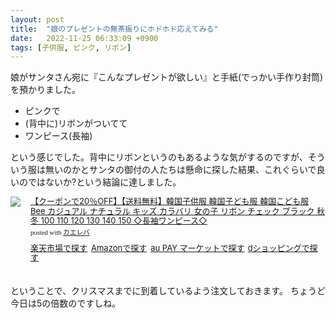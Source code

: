 ```yaml
---
layout: post
title:  "娘のプレゼントの無茶振りにホドホド応えてみる"
date:   2022-11-25 06:33:09 +0900
tags: [子供服, ピンク, リボン]
---
```

娘がサンタさん宛に『こんなプレゼントが欲しい』と手紙(でっかい手作り封筒)を預かりました。

* ピンクで
* (背中に)リボンがついてて
* ワンピース(長袖)

という感じでした。背中にリボンというのもあるような気がするのですが、そういう服は無いのかとサンタの御付の人たちは懸命に探した結果、これぐらいで良いのではないか?という結論に達しました。

<div class="kaerebalink-box" style="text-align:left;padding-bottom:20px;font-size:small;zoom: 1;overflow: hidden;"><div class="kaerebalink-image" style="float:left;margin:0 15px 10px 0;"><a href="//af.moshimo.com/af/c/click?a_id=920706&p_id=54&pc_id=54&pl_id=616&s_v=b5Rz2P0601xu&url=https%3A%2F%2Fitem.rakuten.co.jp%2Fkodomo-bee%2Fsbb01617%2F" target="_blank" ><img src="https://thumbnail.image.rakuten.co.jp/@0_mall/kodomo-bee/cabinet/new85/sbb01617-600.jpg?_ex=320x320" style="border: none;" /></a><img src="//i.moshimo.com/af/i/impression?a_id=920706&p_id=54&pc_id=54&pl_id=616" width="1" height="1" style="border:none;"></div><div class="kaerebalink-info" style="line-height:120%;zoom: 1;overflow: hidden;"><div class="kaerebalink-name" style="margin-bottom:10px;line-height:120%"><a href="//af.moshimo.com/af/c/click?a_id=920706&p_id=54&pc_id=54&pl_id=616&s_v=b5Rz2P0601xu&url=https%3A%2F%2Fitem.rakuten.co.jp%2Fkodomo-bee%2Fsbb01617%2F" target="_blank" >【クーポンで20％OFF】【送料無料】韓国子供服 韓国子ども服 韓国こども服 Bee カジュアル ナチュラル キッズ カラバリ 女の子 リボン チェック ブラック 秋 冬 100 110 120 130 140 150 ◇長袖ワンピース◇</a><img src="//i.moshimo.com/af/i/impression?a_id=920706&p_id=54&pc_id=54&pl_id=616" width="1" height="1" style="border:none;"><div class="kaerebalink-powered-date" style="font-size:8pt;margin-top:5px;font-family:verdana;line-height:120%">posted with <a href="https://kaereba.com" rel="nofollow" target="_blank">カエレバ</a></div></div><div class="kaerebalink-detail" style="margin-bottom:5px;"></div><div class="kaerebalink-link1" style="margin-top:10px;"><div class="shoplinkrakuten" style="display:inline;margin-right:5px"><a href="//af.moshimo.com/af/c/click?a_id=920706&p_id=54&pc_id=54&pl_id=616&s_v=b5Rz2P0601xu&url=https%3A%2F%2Fsearch.rakuten.co.jp%2Fsearch%2Fmall%2FBee%2520%25E3%2582%25AB%25E3%2582%25B8%25E3%2583%25A5%25E3%2582%25A2%25E3%2583%25AB%2520%25E3%2583%258A%25E3%2583%2581%25E3%2583%25A5%25E3%2583%25A9%25E3%2583%25AB%2520%25E3%2582%25AD%25E3%2583%2583%25E3%2582%25BA%2520%25E3%2583%25AA%25E3%2583%259C%25E3%2583%25B3%2F-%2Ff.1-p.1-s.1-sf.0-st.A-v.2%3Fx%3D0" target="_blank" >楽天市場で探す</a><img src="//i.moshimo.com/af/i/impression?a_id=920706&p_id=54&pc_id=54&pl_id=616" width="1" height="1" style="border:none;"></div><div class="shoplinkamazon" style="display:inline;margin-right:5px"><a href="//af.moshimo.com/af/c/click?a_id=920708&p_id=170&pc_id=185&pl_id=4062&s_v=b5Rz2P0601xu&url=https%3A%2F%2Fwww.amazon.co.jp%2Fgp%2Fsearch%3Fkeywords%3DBee%2520%25E3%2582%25AB%25E3%2582%25B8%25E3%2583%25A5%25E3%2582%25A2%25E3%2583%25AB%2520%25E3%2583%258A%25E3%2583%2581%25E3%2583%25A5%25E3%2583%25A9%25E3%2583%25AB%2520%25E3%2582%25AD%25E3%2583%2583%25E3%2582%25BA%2520%25E3%2583%25AA%25E3%2583%259C%25E3%2583%25B3%26__mk_ja_JP%3D%25E3%2582%25AB%25E3%2582%25BF%25E3%2582%25AB%25E3%2583%258A" target="_blank" >Amazonで探す</a><img src="//i.moshimo.com/af/i/impression?a_id=920708&p_id=170&pc_id=185&pl_id=4062" width="1" height="1" style="border:none;"></div><div class="shoplinkwowma" style="display:inline;margin-right:5px"><a href="https://click.linksynergy.com/deeplink?id=npSKtIuxFQc&mid=46164&murl=https%3A%2F%2Fwowma.jp%2Fitemlist%3Fe_scope%3DO%26at%3DFP%26non_gr%3Dex%26spe_id%3Dc_act_sc01%26e%3Dtsrc_topa_v%26ipp%3D40%26categ_id%3D80%26keyword%3DBee%2520%2583J%2583W%2583%2585%2583A%2583%258B%2520%2583i%2583%2560%2583%2585%2583%2589%2583%258B%2520%2583L%2583b%2583Y%2520%2583%258A%2583%257B%2583%2593" target="_blank" >au PAY マーケットで探す</a></div><div class="shoplinkdocomo" style="display:inline;margin-right:5px"><a href="https://prf.hn/click/camref:1100lq2Ps/destination:https%3A%2F%2Fshopping.dmkt-sp.jp%2Fproducts_search%3Fkeyword%3DBee%2520%25E3%2582%25AB%25E3%2582%25B8%25E3%2583%25A5%25E3%2582%25A2%25E3%2583%25AB%2520%25E3%2583%258A%25E3%2583%2581%25E3%2583%25A5%25E3%2583%25A9%25E3%2583%25AB%2520%25E3%2582%25AD%25E3%2583%2583%25E3%2582%25BA%2520%25E3%2583%25AA%25E3%2583%259C%25E3%2583%25B3" target="_blank" >dショッピングで探す</a></div></div></div><div class="booklink-footer" style="clear: left"></div></div>

ということで、クリスマスまでに到着しているよう注文しておきます。
ちょうど今日は5の倍数のですしね。


